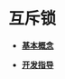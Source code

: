 # 互斥锁<a name="ZH-CN_TOPIC_0000001123948099"></a>

-   **[基本概念](kernel-lite-mini-basic-ipc-mutex-basic.md)**  

-   **[开发指导](kernel-lite-mini-basic-ipc-mutex-guide.md)**  


